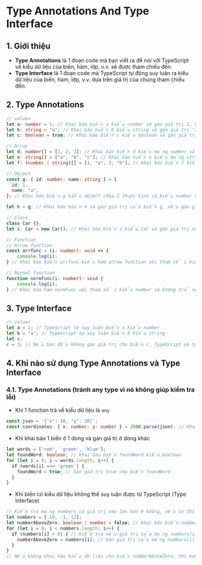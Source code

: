 # Type Annotations And Type Interface
## 1. Giới thiệu
- **Type Annotations** là 1 đoạn code mà bạn viết ra để nói với TypeScript về kiểu dữ liệu của biến, hàm, lớp, v.v. sẽ được tham chiếu đến.
- **Type Interface** là 1 đoạn code mà TypeScript tự động suy luận ra kiểu dữ liệu của biến, hàm, lớp, v.v. dựa trên giá trị của chúng tham chiếu đến.

## 2. Type Annotations
```typescript
// values
let a: number = 1; // Khai báo biến a kiểu number và gán giá trị 1, nếu gán giá trị khác kiểu number sẽ báo lỗi
let b: string = "a"; // Khai báo biến b kiểu string và gán giá trị "a", nếu gán giá trị khác kiểu string sẽ báo lỗi
let c: boolean = true; // Khai báo biến c kiểu boolean và gán giá trị true, nếu gán giá trị khác kiểu boolean sẽ báo lỗi

// Array
let d: number[] = [1, 2, 3]; // Khai báo biến d kiểu mảng number và gán giá trị [1, 2, 3], nếu gán giá trị khác kiểu mảng number sẽ báo lỗi
let e: string[] = ["a", "b", "c"]; // Khai báo biến e kiểu mảng string và gán giá trị ["a", "b", "c"], nếu gán giá trị khác kiểu mảng string sẽ báo lỗi
let f: (number | string)[] = [1, "a", 2, "b"]; // Khai báo biến f kiểu mảng chứa kiểu number hoặc kiểu string và gán giá trị [1, "a", 2, "b"], nếu gán giá trị khác kiểu mảng chứa kiểu number hoặc kiểu string sẽ báo lỗi

// Object
const g: { id: number; name: string } = {
  id: 1,
  name: "a",
}; // Khai báo biến g kiểu object chứa 2 thuộc tính id kiểu number và name kiểu string, nếu gán giá trị khác kiểu object chứa 2 thuộc tính id kiểu number và name kiểu string sẽ báo lỗi

let h = g; // Khai báo biến h và gán giá trị của biến g, nếu gán giá trị khác kiểu object chứa 2 thuộc tính id kiểu number và name kiểu string sẽ báo lỗi

// Class
class Car {};
let i: Car = new Car(); // Khai báo biến i kiểu Car và gán giá trị new Car(), nếu gán giá trị khác kiểu Car sẽ báo lỗi

// Function
// Arrow function
const arrfunc = (i: number): void => {
    console.log(i);
} // Khai báo biến arrfunc kiểu hàm arrow function với tham số i kiểu number và không trả về giá trị, nếu gán giá trị khác kiểu hàm arrow function với tham số i kiểu number và không trả về giá trị sẽ báo lỗi

// Normal function
function normfunc(i: number): void {
    console.log(i);
} // Khai báo hàm normfunc với tham số i kiểu number và không trả về giá trị, nếu gán giá trị khác kiểu hàm với tham số i kiểu number và không trả về giá trị sẽ báo lỗi
```


## 3. Type Interface
```typescript
// values
let a = 1; // TypeScript tự suy luận biến a kiểu number
let b = "a"; // TypeScript tự suy luận biến b kiểu string
let c;
c = 3; // Nếu ban đầu không gán giá trị cho biến c, TypeScript sẽ tự suy luận biến c là kiểu any
```

## 4. Khi nào sử dụng Type Annotations và Type Interface
### 4.1. Type Annotations (tránh any type vì nó không giúp kiểm tra lỗi)
- Khi 1 function trả về kiểu dữ liệu là `any`
``` typescript
const json = '{"x": 10, "y": 20}';
const coordinates: { x: number; y: number } = JSON.parse(json); // Khai báo biến coordinates kiểu object chứa 2 thuộc tính x kiểu number và y kiểu number, nếu gán giá trị khác kiểu object chứa 2 thuộc tính x kiểu number và y kiểu number sẽ báo lỗi
```
- Khi khai báo 1 biến ở 1 dòng và gán giá trị ở dòng khác
```typescript
let words = ['red', 'green', 'blue'];
let foundWord: boolean; // Khai báo biến foundWord kiểu boolean
for (let i = 0; i < words.length; i++) {
  if (words[i] === 'green') {
    foundWord = true; // Gán giá trị true cho biến foundWord
  }
}
```
- Khi biến có kiểu dữ liệu không thể suy luận được từ TypeScript (Type Interface)
```typescript
// Kiểm tra mảng numbers có giá trị nào lớn hơn 0 không, nếu có thì gán giá trị là number, nếu không thì gán giá trị false
let numbers = [-10, -1, 12];
let numberAboveZero: boolean | number = false; // Khai báo biến numberAboveZero kiểu boolean hoặc number
for (let i = 0; i < numbers.length; i++) {
  if (numbers[i] > 0) { // Kiểm tra nếu giá trị của mảng numbers[i] lớn hơn 0
    numberAboveZero = numbers[i]; // Gán giá trị của mảng numbers[i] cho biến numberAboveZero
  } 
}
// Nếu không khai báo kiểu dữ liệu cho biến numberAboveZero, thì ban đầu TypeScript sẽ suy luận biến numberAboveZero kiểu boolean, sau đó khi vào vòng lặp, giá trị của biến numberAboveZero sẽ bị thay đổi thành kiểu number và TypeScript sẽ báo lỗi, làm cho chương trình không chạy được nữa
```